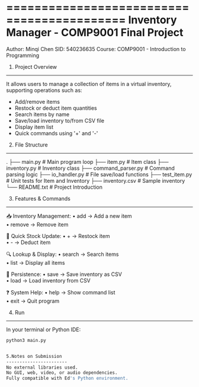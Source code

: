 ===========================================
Inventory Manager - COMP9001 Final Project
===========================================


Author: Minqi Chen
SID: 540236635
Course: COMP9001 - Introduction to Programming


1. Project Overview
-----------------------
It allows users to manage a collection of items in a virtual inventory, supporting operations such as:
- Add/remove items
- Restock or deduct item quantities
- Search items by name
- Save/load inventory to/from CSV file
- Display item list
- Quick commands using '+' and '-'


2. File Structure
-----------------------
.
├── main.py               # Main program loop
├── item.py               # Item class
├── inventory.py          # Inventory class
├── command_parser.py     # Command parsing logic
├── io_handler.py         # File save/load functions
├── test_item.py          # Unit tests for Item and Inventory
├── inventory.csv         # Sample inventory
└── README.txt            # Project Introduction


3. Features & Commands
-----------------------
📥 Inventory Management:
  • add <id> <name> <quantity> <price>      → Add a new item  
  • remove <id>                             → Remove item  

🔄 Quick Stock Update:
  • + <id> <amount>                         → Restock item  
  • - <id> <amount>                         → Deduct item  

🔍 Lookup & Display:
  • search <keyword>                        → Search items  
  • list                                    → Display all items  

💾 Persistence:
  • save <filename>                         → Save inventory as CSV  
  • load <filename>                         → Load inventory from CSV  

❓ System Help:
  • help                                    → Show command list  
  • exit                                    → Quit program


4. Run
-----------------------
In your terminal or Python IDE:

```bash
python3 main.py


5.Notes on Submission
-----------------------
No external libraries used.
No GUI, web, video, or audio dependencies.
Fully compatible with Ed's Python environment.
